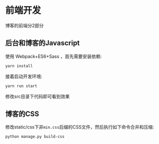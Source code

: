 # 前端开发

博客的前端分2部分

## 后台和博客的Javascript

使用 Webpack+ES6+Sass ，首先需要安装依赖:

```bash
yarn install
```

接着启动开发环境:

```bash
yarn run start
```

修改src目录下代码即可看到效果

## 博客的CSS

修改static/css下非`min.css`后缀的CSS文件，然后执行如下命令合并和压缩:

```
python manage.py build-css
```

